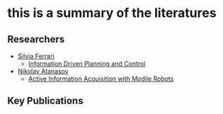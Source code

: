 # this is a summary of the literatures

## Researchers
* [Silvia Ferrari](https://scholar.google.com/citations?user=7y6i1SQAAAAJ)
  * [Information Driven Planning and Control](https://mitpress.mit.edu/9780262045421/information-driven-planning-and-control/)
* [Nikolay Atanasov](https://natanaso.github.io/)
  * [Active Information Acquisition with Modile Robots](https://repository.upenn.edu/edissertations/1592/)

## Key Publications